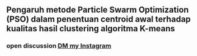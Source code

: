## Pengaruh metode Particle Swarm Optimization (PSO) dalam penentuan centroid awal terhadap kualitas hasil clustering algoritma K-means
### open discussion [DM my Instagram](https://www.instagram.com/muhammad_syazili)
